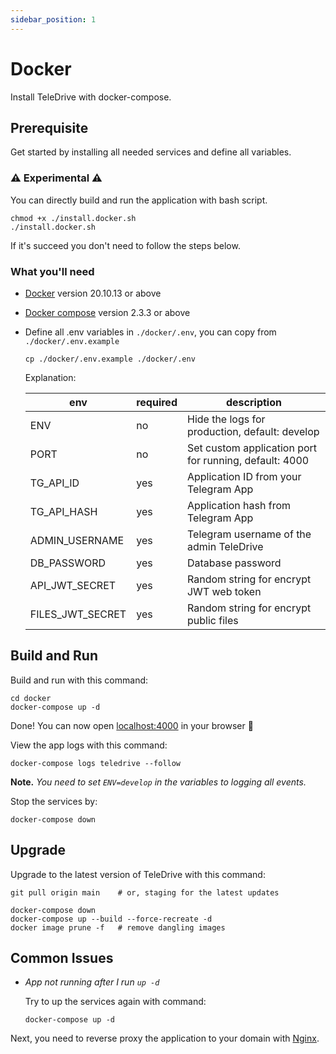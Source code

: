 ```yaml
---
sidebar_position: 1
---
```


# Docker

Install TeleDrive with docker-compose.

## Prerequisite

Get started by installing all needed services and define all variables.

### ⚠️ Experimental ⚠️

You can directly build and run the application with bash script.

```shell
chmod +x ./install.docker.sh
./install.docker.sh
```

If it's succeed you don't need to follow the steps below.

### What you'll need

- [Docker](https://docs.docker.com/engine/install/) version 20.10.13 or above
- [Docker compose](https://docs.docker.com/compose/install/) version 2.3.3 or above
- Define all .env variables in `./docker/.env`, you can copy from `./docker/.env.example`

  ```shell
  cp ./docker/.env.example ./docker/.env
  ```

  Explanation:

  | env                    | required | description                                                       |
  | ---------------------- | -------- | ----------------------------------------------------------------- |
  | ENV                    | no       | Hide the logs for production, default: develop                    |
  | PORT                   | no       | Set custom application port for running, default: 4000            |
  | TG_API_ID              | yes      | Application ID from your Telegram App                             |
  | TG_API_HASH            | yes      | Application hash from Telegram App                                |
  | ADMIN_USERNAME         | yes      | Telegram username of the admin TeleDrive                          |
  | DB_PASSWORD            | yes      | Database password                                                 |
  | API_JWT_SECRET         | yes      | Random string for encrypt JWT web token                           |
  | FILES_JWT_SECRET       | yes      | Random string for encrypt public files                            |
## Build and Run

Build and run with this command:

```shell
cd docker
docker-compose up -d
```

Done! You can now open [localhost:4000](http://localhost:4000) in your browser 🎊

View the app logs with this command:

```shell
docker-compose logs teledrive --follow
```

**Note.** *You need to set `ENV=develop` in the variables to logging all events.*

Stop the services by:

```shell
docker-compose down
```

## Upgrade

Upgrade to the latest version of TeleDrive with this command:

```shell
git pull origin main    # or, staging for the latest updates

docker-compose down
docker-compose up --build --force-recreate -d
docker image prune -f   # remove dangling images
```

## Common Issues

- *App not running after I run `up -d`*

  Try to up the services again with command:

  ```shell
  docker-compose up -d
  ```

Next, you need to reverse proxy the application to your domain with [Nginx](/docs/deployment/nginx).